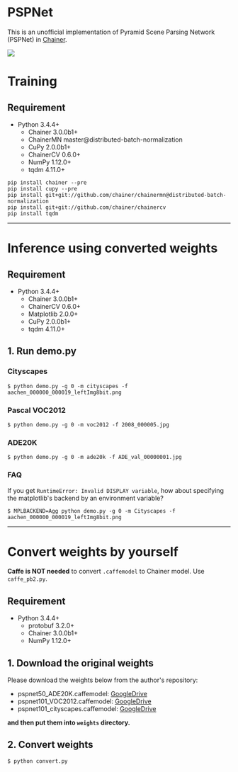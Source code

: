 PSPNet
======

This is an unofficial implementation of Pyramid Scene Parsing Network (PSPNet) in [Chainer](https://github.com/chainer/chainer).

![](https://github.com/mitmul/chainer-pspnet/wiki/images/demoVideo.gif)

# Training

## Requirement

- Python 3.4.4+
    - Chainer 3.0.0b1+
    - ChainerMN master@distributed-batch-normalization
    - CuPy 2.0.0b1+
    - ChainerCV 0.6.0+
    - NumPy 1.12.0+
    - tqdm 4.11.0+

```
pip install chainer --pre
pip install cupy --pre
pip install git+git://github.com/chainer/chainermn@distributed-batch-normalization
pip install git+git://github.com/chainer/chainercv
pip install tqdm
````

---

# Inference using converted weights

## Requirement

- Python 3.4.4+
    - Chainer 3.0.0b1+
    - ChainerCV 0.6.0+
    - Matplotlib 2.0.0+
    - CuPy 2.0.0b1+
    - tqdm 4.11.0+

## 1. Run demo.py

### Cityscapes

```
$ python demo.py -g 0 -m cityscapes -f aachen_000000_000019_leftImg8bit.png
```

### Pascal VOC2012

```
$ python demo.py -g 0 -m voc2012 -f 2008_000005.jpg
```

### ADE20K

```
$ python demo.py -g 0 -m ade20k -f ADE_val_00000001.jpg
```

### FAQ

If you get `RuntimeError: Invalid DISPLAY variable`, how about specifying the matplotlib's backend by an environment variable?

```
$ MPLBACKEND=Agg python demo.py -g 0 -m Cityscapes -f aachen_000000_000019_leftImg8bit.png
```

---

# Convert weights by yourself

**Caffe is NOT needed** to convert `.caffemodel` to Chainer model. Use `caffe_pb2.py`.

## Requirement

- Python 3.4.4+
    - protobuf 3.2.0+
    - Chainer 3.0.0b1+
    - NumPy 1.12.0+

## 1. Download the original weights

Please download the weights below from the author's repository:

- pspnet50\_ADE20K.caffemodel: [GoogleDrive](https://drive.google.com/open?id=0BzaU285cX7TCN1R3QnUwQ0hoMTA)
- pspnet101\_VOC2012.caffemodel: [GoogleDrive](https://drive.google.com/open?id=0BzaU285cX7TCNVhETE5vVUdMYk0)
- pspnet101\_cityscapes.caffemodel: [GoogleDrive](https://drive.google.com/open?id=0BzaU285cX7TCT1M3TmNfNjlUeEU)

**and then put them into `weights` directory.**

## 2. Convert weights

```
$ python convert.py
```
